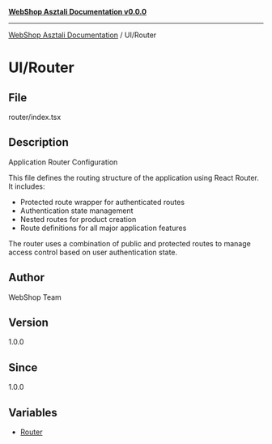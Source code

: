 [**WebShop Asztali Documentation v0.0.0**](../../README.md)

***

[WebShop Asztali Documentation](../../modules.md) / UI/Router

# UI/Router

## File

router/index.tsx

## Description

Application Router Configuration

This file defines the routing structure of the application using React Router.
It includes:
- Protected route wrapper for authenticated routes
- Authentication state management
- Nested routes for product creation
- Route definitions for all major application features

The router uses a combination of public and protected routes to manage
access control based on user authentication state.

## Author

WebShop Team

## Version

1.0.0

## Since

1.0.0

## Variables

- [Router](variables/Router.md)
